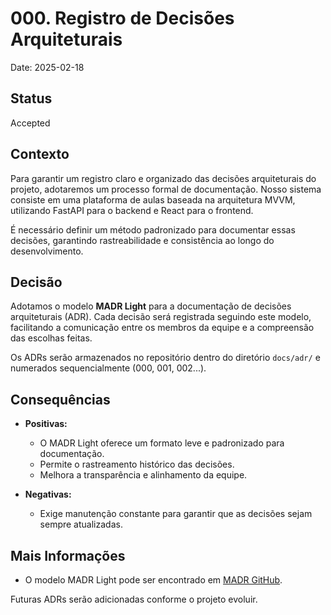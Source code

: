 # 000. Registro de Decisões Arquiteturais

Date: 2025-02-18

## Status

Accepted

## Contexto

Para garantir um registro claro e organizado das decisões arquiteturais do projeto, adotaremos um processo formal de documentação. Nosso sistema consiste em uma plataforma de aulas baseada na arquitetura MVVM, utilizando FastAPI para o backend e React para o frontend.

É necessário definir um método padronizado para documentar essas decisões, garantindo rastreabilidade e consistência ao longo do desenvolvimento.

## Decisão

Adotamos o modelo **MADR Light** para a documentação de decisões arquiteturais (ADR). Cada decisão será registrada seguindo este modelo, facilitando a comunicação entre os membros da equipe e a compreensão das escolhas feitas.

Os ADRs serão armazenados no repositório dentro do diretório `docs/adr/` e numerados sequencialmente (000, 001, 002...).

## Consequências

* **Positivas:**
  * O MADR Light oferece um formato leve e padronizado para documentação.
  * Permite o rastreamento histórico das decisões.
  * Melhora a transparência e alinhamento da equipe.

* **Negativas:**
  * Exige manutenção constante para garantir que as decisões sejam sempre atualizadas.

## Mais Informações

* O modelo MADR Light pode ser encontrado em [MADR GitHub](https://github.com/adr/madr).

Futuras ADRs serão adicionadas conforme o projeto evoluir.